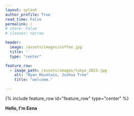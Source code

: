 ```yaml
---
layout: splash
author_profile: True
read_time: False
permalink: /
# share: False
# classes: narrow

header:
  image: /assets/images/coffee.jpg
  title: ''  
  type: "center"

feature_row:
  - image_path: /assets/images/tokyo_2023.jpg
    alt: "Ryan Mountain, Joshua Tree"
    title: "welcome."

---
```

<a name="about"></a>
{% include feature_row id="feature_row" type="center" %}

**Hello, I'm Eena**

